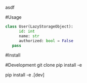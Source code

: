 asdf


#Usage

```python
class User(LazyStorageObject):
      id: int
      name: str
      authorized: bool = False
   pass
```
#Install


#Development
git clone
pip install -e

pip install -e .[dev]
